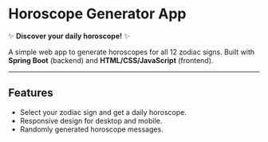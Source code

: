 # Horoscope Generator App

✨ **Discover your daily horoscope!** ✨

A simple web app to generate horoscopes for all 12 zodiac signs. Built with **Spring Boot** (backend) and **HTML/CSS/JavaScript** (frontend).

---

## Features

- Select your zodiac sign and get a daily horoscope.
- Responsive design for desktop and mobile.
- Randomly generated horoscope messages.



